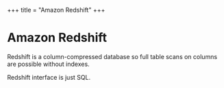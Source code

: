 +++
title = "Amazon Redshift"
+++

# Amazon Redshift

Redshift is a column-compressed database so full table scans on columns are possible without indexes.

Redshift interface is just SQL.

